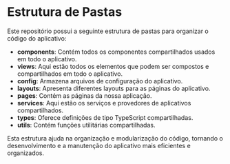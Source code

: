 # Estrutura de Pastas

Este repositório possui a seguinte estrutura de pastas para organizar o código do aplicativo:

- **components**: Contém todos os componentes compartilhados usados em todo o aplicativo.
- **views**: Aqui estão todos os elementos que podem ser compostos e compartilhados em todo o aplicativo.
- **config**: Armazena arquivos de configuração do aplicativo.
- **layouts**: Apresenta diferentes layouts para as páginas do aplicativo.
- **pages**: Contém as páginas da nossa aplicação.
- **services**: Aqui estão os serviços e provedores de aplicativos compartilhados.
- **types**: Oferece definições de tipo TypeScript compartilhadas.
- **utils**: Contém funções utilitárias compartilhadas.

Esta estrutura ajuda na organização e modularização do código, tornando o desenvolvimento e a manutenção do aplicativo mais eficientes e organizados.
